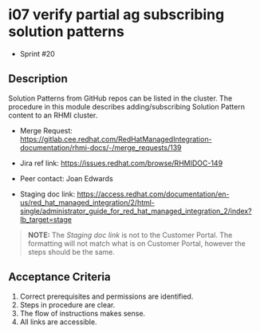 
# i07 verify partial ag subscribing solution patterns 

* Sprint #20


## Description

Solution Patterns from GitHub repos can be listed in the cluster. The procedure in this module describes adding/subscribing Solution Pattern content to an RHMI cluster. 

* Merge Request: https://gitlab.cee.redhat.com/RedHatManagedIntegration-documentation/rhmi-docs/-/merge_requests/139
* Jira ref link: https://issues.redhat.com/browse/RHMIDOC-149
* Peer contact: Joan Edwards


* Staging doc link: https://access.redhat.com/documentation/en-us/red_hat_managed_integration/2/html-single/administrator_guide_for_red_hat_managed_integration_2/index?lb_target=stage
> **NOTE:** The _Staging doc link_ is not to the Customer Portal. The formatting will not match what is on Customer Portal, however the steps should be the same.



## Acceptance Criteria

1. Correct prerequisites and permissions are identified. 
2. Steps in procedure are clear. 
3. The flow of instructions makes sense.
4. All links are accessible.

